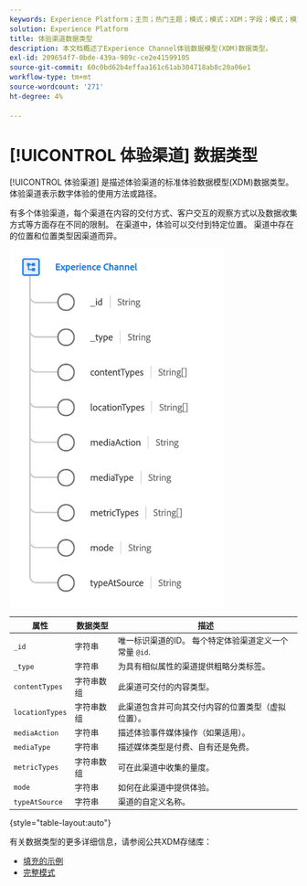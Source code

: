 ```yaml
---
keywords: Experience Platform；主页；热门主题；模式；模式；XDM；字段；模式；模式；网页详细信息；数据类型；数据类型；网页
solution: Experience Platform
title: 体验渠道数据类型
description: 本文档概述了Experience Channel体验数据模型(XDM)数据类型。
exl-id: 209654f7-0bde-439a-989c-ce2e41599105
source-git-commit: 60c0bd62b4effaa161c61ab304718ab8c20a06e1
workflow-type: tm+mt
source-wordcount: '271'
ht-degree: 4%

---
```


# [!UICONTROL 体验渠道] 数据类型

[!UICONTROL 体验渠道] 是描述体验渠道的标准体验数据模型(XDM)数据类型。 体验渠道表示数字体验的使用方法或路径。

有多个体验渠道，每个渠道在内容的交付方式、客户交互的观察方式以及数据收集方式等方面存在不同的限制。 在渠道中，体验可以交付到特定位置。 渠道中存在的位置和位置类型因渠道而异。

![](../images/data-types/experience-channel.png)

| 属性 | 数据类型 | 描述 |
| --- | --- | --- |
| `_id` | 字符串 | 唯一标识渠道的ID。 每个特定体验渠道定义一个常量 `@id`. |
| `_type` | 字符串 | 为具有相似属性的渠道提供粗略分类标签。 |
| `contentTypes` | 字符串数组 | 此渠道可交付的内容类型。 |
| `locationTypes` | 字符串数组 | 此渠道包含并可向其交付内容的位置类型（虚拟位置）。 |
| `mediaAction` | 字符串 | 描述体验事件媒体操作（如果适用）。 |
| `mediaType` | 字符串 | 描述媒体类型是付费、自有还是免费。 |
| `metricTypes` | 字符串数组 | 可在此渠道中收集的量度。 |
| `mode` | 字符串 | 如何在此渠道中提供体验。 |
| `typeAtSource` | 字符串 | 渠道的自定义名称。 |

{style=&quot;table-layout:auto&quot;}

有关数据类型的更多详细信息，请参阅公共XDM存储库：

* [填充的示例](https://github.com/adobe/xdm/blob/master/components/datatypes/channels/channel.example.1.json)
* [完整模式](https://github.com/adobe/xdm/blob/master/components/datatypes/channels/channel.schema.json)

